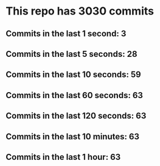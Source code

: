 # This repo has 3030 commits

## Commits in the last 1 second: 3
## Commits in the last 5 seconds: 28
## Commits in the last 10 seconds: 59
## Commits in the last 60 seconds: 63
## Commits in the last 120 seconds: 63
## Commits in the last 10 minutes: 63
## Commits in the last 1 hour: 63
